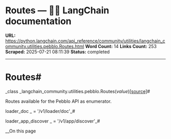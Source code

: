 # Routes — 🦜🔗 LangChain  documentation

**URL:** https://python.langchain.com/api_reference/community/utilities/langchain_community.utilities.pebblo.Routes.html
**Word Count:** 14
**Links Count:** 253
**Scraped:** 2025-07-21 08:11:39
**Status:** completed

---

# Routes\#

_class _langchain\_community.utilities.pebblo.Routes\(_value_\)[\[source\]](https://python.langchain.com/api_reference/_modules/langchain_community/utilities/pebblo.html#Routes)\#     

Routes available for the Pebblo API as enumerator.

loader\_doc _ = '/v1/loader/doc'_\#     

loader\_app\_discover _ = '/v1/app/discover'_\#     

__On this page